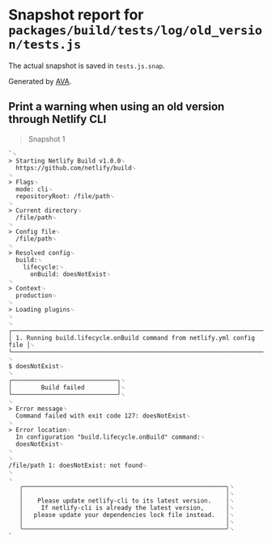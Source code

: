# Snapshot report for `packages/build/tests/log/old_version/tests.js`

The actual snapshot is saved in `tests.js.snap`.

Generated by [AVA](https://ava.li).

## Print a warning when using an old version through Netlify CLI

> Snapshot 1

    `␊
    > Starting Netlify Build v1.0.0␊
      https://github.com/netlify/build␊
    ␊
    > Flags␊
      mode: cli␊
      repositoryRoot: /file/path␊
    ␊
    > Current directory␊
      /file/path␊
    ␊
    > Config file␊
      /file/path␊
    ␊
    > Resolved config␊
      build:␊
        lifecycle:␊
          onBuild: doesNotExist␊
    ␊
    > Context␊
      production␊
    ␊
    > Loading plugins␊
    ␊
    ␊
    ┌─────────────────────────────────────────────────────────────────────────┐␊
    │ 1. Running build.lifecycle.onBuild command from netlify.yml config file │␊
    └─────────────────────────────────────────────────────────────────────────┘␊
    ␊
    $ doesNotExist␊
    ␊
    ┌─────────────────────────────┐␊
    │        Build failed         │␊
    └─────────────────────────────┘␊
    ␊
    > Error message␊
      Command failed with exit code 127: doesNotExist␊
    ␊
    > Error location␊
      In configuration "build.lifecycle.onBuild" command:␊
      doesNotExist␊
    ␊
    ␊
    /file/path 1: doesNotExist: not found␊
    ␊
    ␊
       ╭────────────────────────────────────────────────────────╮␊
       │                                                        │␊
       │    Please update netlify-cli to its latest version.    │␊
       │     If netlify-cli is already the latest version,      │␊
       │   please update your dependencies lock file instead.   │␊
       │                                                        │␊
       ╰────────────────────────────────────────────────────────╯␊
    `
